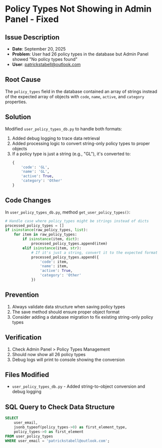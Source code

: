 # Policy Types Not Showing in Admin Panel - Fixed

## Issue Description
- **Date**: September 20, 2025
- **Problem**: User had 26 policy types in the database but Admin Panel showed "No policy types found"
- **User**: patrickstabell@outlook.com

## Root Cause
The `policy_types` field in the database contained an array of strings instead of the expected array of objects with `code`, `name`, `active`, and `category` properties.

## Solution
Modified `user_policy_types_db.py` to handle both formats:
1. Added debug logging to trace data retrieval
2. Added processing logic to convert string-only policy types to proper objects
3. If a policy type is just a string (e.g., "GL"), it's converted to:
   ```python
   {
       'code': 'GL',
       'name': 'GL', 
       'active': True,
       'category': 'Other'
   }
   ```

## Code Changes
In `user_policy_types_db.py`, method `get_user_policy_types()`:

```python
# Handle case where policy_types might be strings instead of dicts
processed_policy_types = []
if isinstance(raw_policy_types, list):
    for item in raw_policy_types:
        if isinstance(item, dict):
            processed_policy_types.append(item)
        elif isinstance(item, str):
            # If it's just a string, convert it to the expected format
            processed_policy_types.append({
                'code': item,
                'name': item,
                'active': True,
                'category': 'Other'
            })
```

## Prevention
1. Always validate data structure when saving policy types
2. The save method should ensure proper object format
3. Consider adding a database migration to fix existing string-only policy types

## Verification
1. Check Admin Panel > Policy Types Management
2. Should now show all 26 policy types
3. Debug logs will print to console showing the conversion

## Files Modified
- `user_policy_types_db.py` - Added string-to-object conversion and debug logging

## SQL Query to Check Data Structure
```sql
SELECT 
    user_email,
    jsonb_typeof(policy_types->0) as first_element_type,
    policy_types->0 as first_element
FROM user_policy_types
WHERE user_email = 'patrickstabell@outlook.com';
```